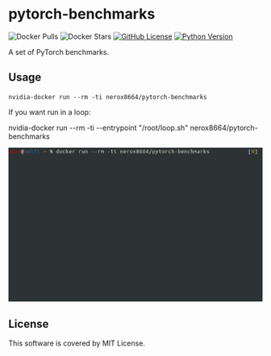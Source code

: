 # pytorch-benchmarks

![Docker Pulls](https://img.shields.io/docker/pulls/nerox8664/pytorch-benchmarks.svg)
![Docker Stars](https://img.shields.io/docker/stars/nerox8664/pytorch-benchmarks.svg)
[![GitHub License](https://img.shields.io/badge/License-MIT-blue.svg)](https://opensource.org/licenses/MIT)
[![Python Version](https://img.shields.io/badge/python-2.7%2C3.6-lightgrey.svg)](https://github.com/nerox8664/pytorch2keras)

A set of PyTorch benchmarks.


## Usage

```
nvidia-docker run --rm -ti nerox8664/pytorch-benchmarks
```

If you want run in a loop:

nvidia-docker run --rm -ti --entrypoint "/root/loop.sh" nerox8664/pytorch-benchmarks

![pytorch_benchmarks.gif](./pytorch_benchmarks.gif)


## License
This software is covered by MIT License.
